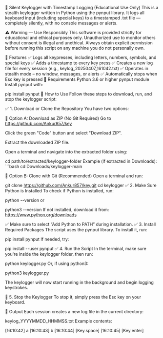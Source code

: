 🔐 Silent Keylogger with Timestamp Logging (Educational Use Only)
This is a stealth keylogger written in Python using the pynput library. It logs all keyboard input (including special keys) to a timestamped .txt file — completely silently, with no console messages or alerts.

⚠️ Warning — Use Responsibly
This software is provided strictly for educational and ethical purposes only.
Unauthorized use to monitor others without consent is illegal and unethical.
Always obtain explicit permission before running this script on any machine you do not personally own.

🧩 Features
✅ Logs all keypresses, including letters, numbers, symbols, and special keys
✅ Adds a timestamp to every key press
✅ Creates a new log file for every session (e.g., keylog_20250407_161042.txt)
✅ Operates in stealth mode – no window, messages, or alerts
✅ Automatically stops when Esc key is pressed
🔧 Requirements
Python 3.6 or higher
pynput module
Install pynput with:

pip install pynput
🚀 How to Use
Follow these steps to download, run, and stop the keylogger script:

✅ 1. Download or Clone the Repository
You have two options:

🔹 Option A: Download as ZIP (No Git Required)
Go to https://github.com/Ankur857/key

Click the green "Code" button and select "Download ZIP".

Extract the downloaded ZIP file.

Open a terminal and navigate into the extracted folder using:

cd path/to/extracted/keylogger-folder
Example (if extracted in Downloads): ```bash cd Downloads/keylogger-main

🔹 Option B: Clone with Git (Recommended) Open a terminal and run:

git clone https://github.com/Ankur857/key.git
cd keylogger
✅ 2. Make Sure Python is Installed To check if Python is installed, run:

python --version
or

python3 --version
If not installed, download it from: https://www.python.org/downloads

✅ Make sure to select “Add Python to PATH” during installation.
✅ 3. Install Required Packages The script uses the pynput library. To install it, run:

pip install pynput
If needed, try:

pip install --user pynput
✅ 4. Run the Script In the terminal, make sure you're inside the keylogger folder, then run:

python keylogger.py
Or, if using python3:

python3 keylogger.py

The keylogger will now start running in the background and begin logging keystrokes.

🛑 5. Stop the Keylogger To stop it, simply press the Esc key on your keyboard.

📁 Output
Each session creates a new log file in the current directory:

keylog_YYYYMMDD_HHMMSS.txt
Example contents:

[16:10:42] a
[16:10:43] b
[16:10:44] [Key.space]
[16:10:45] [Key.enter]
